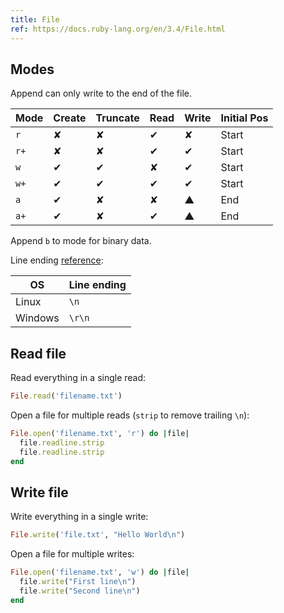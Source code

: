 ```yaml
---
title: File
ref: https://docs.ruby-lang.org/en/3.4/File.html
---
```


## Modes

Append can only write to the end of the file.

| Mode | Create                       | Truncate                     | Read                         | Write                         | Initial Pos |
| ---- | ---------------------------- | ---------------------------- | ---------------------------- | ----------------------------- | ----------- |
| `r`  | <span class="red">✘</span>   | <span class="red">✘</span>   | <span class="green">✔</span> | <span class="red">✘</span>    | Start       |
| `r+` | <span class="red">✘</span>   | <span class="red">✘</span>   | <span class="green">✔</span> | <span class="green">✔</span>  | Start       |
| `w`  | <span class="green">✔</span> | <span class="green">✔</span> | <span class="red">✘</span>   | <span class="green">✔</span>  | Start       |
| `w+` | <span class="green">✔</span> | <span class="green">✔</span> | <span class="green">✔</span> | <span class="green">✔</span>  | Start       |
| `a`  | <span class="green">✔</span> | <span class="red">✘</span>   | <span class="red">✘</span>   | <span class="yellow">▲</span> | End         |
| `a+` | <span class="green">✔</span> | <span class="red">✘</span>   | <span class="green">✔</span> | <span class="yellow">▲</span> | End         |

Append `b` to mode for binary data.

Line ending [reference](https://en.wikipedia.org/wiki/Newline):

| OS      | Line ending |
| ------- | ----------- |
| Linux   | `\n`        |
| Windows | `\r\n`      |

## Read file

Read everything in a single read:

```rb
File.read('filename.txt')
```

Open a file for multiple reads (`strip` to remove trailing `\n`):

```rb
File.open('filename.txt', 'r') do |file|
  file.readline.strip
  file.readline.strip
end
```

## Write file

Write everything in a single write:

```rb
File.write('file.txt', "Hello World\n")
```

Open a file for multiple writes:

```rb
File.open('filename.txt', 'w') do |file|
  file.write("First line\n")
  file.write("Second line\n")
end
```
